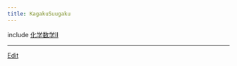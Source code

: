 ```yaml
---
title: KagakuSuugaku
---
```

include [化学数学II](/化学数学II)

----

[Edit](https://github.com/vitroid/vitroid.github.io/edit/master/MD/KagakuSuugaku.md)

